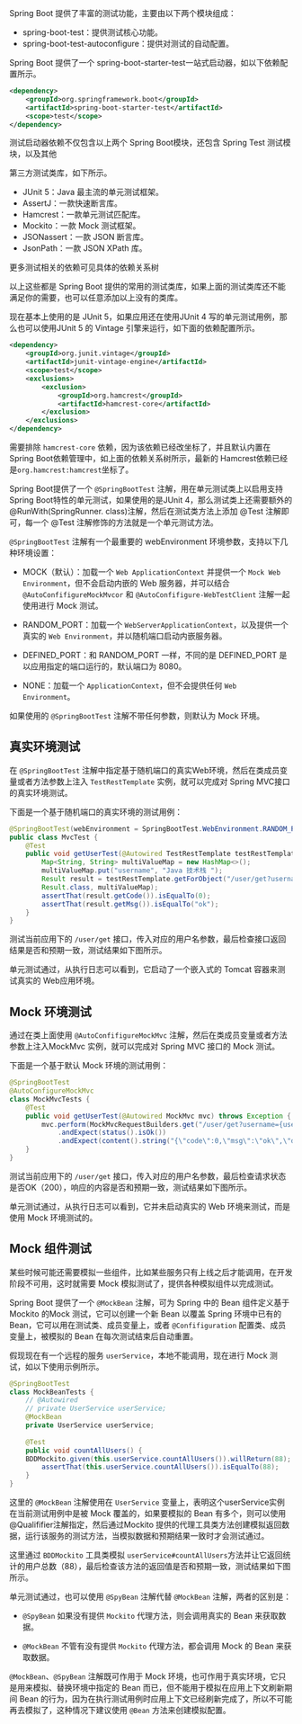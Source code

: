 Spring Boot 提供了丰富的测试功能，主要由以下两个模块组成：

- spring-boot-test：提供测试核心功能。
- spring-boot-test-autoconfigure：提供对测试的自动配置。

Spring Boot 提供了一个 spring-boot-starter-test一站式启动器，如以下依赖配置所示。
```xml
<dependency>
    <groupId>org.springframework.boot</groupId>
    <artifactId>spring-boot-starter-test</artifactId>
    <scope>test</scope>
</dependency>
```
测试启动器依赖不仅包含以上两个 Spring Boot模块，还包含 Spring Test 测试模块，以及其他

第三方测试类库，如下所示。

- JUnit 5：Java 最主流的单元测试框架。
- AssertJ：一款快速断言库。
- Hamcrest：一款单元测试匹配库。
- Mockito：一款 Mock 测试框架。
- JSONassert：一款 JSON 断言库。
- JsonPath：一款 JSON XPath 库。

更多测试相关的依赖可见具体的依赖关系树

以上这些都是 Spring Boot 提供的常用的测试类库，如果上面的测试类库还不能满足你的需要，也可以任意添加以上没有的类库。

现在基本上使用的是 JUnit 5，如果应用还在使用JUnit 4 写的单元测试用例，那么也可以使用JUnit 5 的 Vintage 引擎来运行，如下面的依赖配置所示。

```xml
<dependency>
    <groupId>org.junit.vintage</groupId>
    <artifactId>junit-vintage-engine</artifactId>
    <scope>test</scope>
    <exclusions>
        <exclusion>
            <groupId>org.hamcrest</groupId>
            <artifactId>hamcrest-core</artifactId>
        </exclusion>
    </exclusions>
</dependency>
```

需要排除 `hamcrest-core` 依赖，因为该依赖已经改坐标了，并且默认内置在Spring Boot依赖管理中，如上面的依赖关系树所示，最新的 Hamcrest依赖已经是`org.hamcrest:hamcrest`坐标了。

Spring Boot提供了一个 `@SpringBootTest` 注解，用在单元测试类上以启用支持Spring Boot特性的单元测试，如果使用的是JUnit 4，那么测试类上还需要额外的@RunWith(SpringRunner. class)注解，然后在测试类方法上添加 @Test 注解即可，每一个 @Test 注解修饰的方法就是一个单元测试方法。

`@SpringBootTest` 注解有一个最重要的 webEnvironment 环境参数，支持以下几种环境设置：

- MOCK（默认）：加载一个 `Web ApplicationContext` 并提供一个 `Mock Web Environment`，但不会启动内嵌的 Web 服务器，并可以结合 `@AutoConfifigureMockMvcor` 和 `@AutoConfifigure-WebTestClient` 注解一起使用进行 Mock 测试。

- RANDOM_PORT：加载一个 `WebServerApplicationContext`，以及提供一个真实的 `Web Environment`，并以随机端口启动内嵌服务器。

- DEFINED_PORT：和 RANDOM_PORT 一样，不同的是 DEFINED_PORT 是以应用指定的端口运行的，默认端口为 8080。

- NONE：加载一个 `ApplicationContext`，但不会提供任何 `Web Environment`。

如果使用的 `@SpringBootTest` 注解不带任何参数，则默认为 Mock 环境。

## 真实环境测试

在 `@SpringBootTest` 注解中指定基于随机端口的真实Web环境，然后在类成员变量或者方法参数上注入 `TestRestTemplate` 实例，就可以完成对 Spring MVC接口的真实环境测试。

下面是一个基于随机端口的真实环境的测试用例：
```java
@SpringBootTest(webEnvironment = SpringBootTest.WebEnvironment.RANDOM_PORT)
public class MvcTest {
    @Test
    public void getUserTest(@Autowired TestRestTemplate testRestTemplate) {
        Map<String, String> multiValueMap = new HashMap<>();
        multiValueMap.put("username", "Java 技术栈 ");
        Result result = testRestTemplate.getForObject("/user/get?username={username}",
        Result.class, multiValueMap);
        assertThat(result.getCode()).isEqualTo(0);
        assertThat(result.getMsg()).isEqualTo("ok");
    }
}
```
测试当前应用下的 `/user/get` 接口，传入对应的用户名参数，最后检查接口返回结果是否和预期一致，测试结果如下图所示。


单元测试通过，从执行日志可以看到，它启动了一个嵌入式的 Tomcat 容器来测试真实的 Web应用环境。

## Mock 环境测试

通过在类上面使用 `@AutoConfifigureMockMvc` 注解，然后在类成员变量或者方法参数上注入MockMvc 实例，就可以完成对 Spring MVC 接口的 Mock 测试。

下面是一个基于默认 Mock 环境的测试用例：
```java
@SpringBootTest
@AutoConfigureMockMvc
class MockMvcTests {
    @Test
    public void getUserTest(@Autowired MockMvc mvc) throws Exception {
        mvc.perform(MockMvcRequestBuilders.get("/user/get?username={username}", "test"))
            .andExpect(status().isOk())
            .andExpect(content().string("{\"code\":0,\"msg\":\"ok\",\"data\":\"test\"}"));
    }
}
```
测试当前应用下的 `/user/get` 接口，传入对应的用户名参数，最后检查请求状态是否OK（200），响应的内容是否和预期一致，测试结果如下图所示。


单元测试通过，从执行日志可以看到，它并未启动真实的 Web 环境来测试，而是使用 Mock 环境测试的。

## Mock 组件测试

某些时候可能还需要模拟一些组件，比如某些服务只有上线之后才能调用，在开发阶段不可用，这时就需要 Mock 模拟测试了，提供各种模拟组件以完成测试。

Spring Boot 提供了一个 `@MockBean` 注解，可为 Spring 中的 Bean 组件定义基于 Mockito 的Mock 测试，它可以创建一个新 Bean 以覆盖 Spring 环境中已有的 Bean，它可以用在测试类、成员变量上，或者 `@Confifiguration` 配置类、成员变量上，被模拟的 Bean 在每次测试结束后自动重置。

假现现在有一个远程的服务 `userService`，本地不能调用，现在进行 Mock 测试，如以下使用示例所示。
```java
@SpringBootTest
class MockBeanTests {
    // @Autowired
    // private UserService userService;
    @MockBean
    private UserService userService;
    
    @Test
    public void countAllUsers() {
    BDDMockito.given(this.userService.countAllUsers()).willReturn(88);
        assertThat(this.userService.countAllUsers()).isEqualTo(88);
    }
}
```
这里的 `@MockBean` 注解使用在 `UserService` 变量上，表明这个userService实例在当前测试用例中是被 Mock 覆盖的，如果要模拟的 Bean 有多个，则可以使用@Qualififier注解指定，然后通过Mockito 提供的代理工具类方法创建模拟返回数据，运行该服务的测试方法，当模拟数据和预期结果一致时才会测试通过。

这里通过 `BDDMockito` 工具类模拟 `userService#countAllUsers`方法并让它返回统计的用户总数（88），最后检查该方法的返回值是否和预期一致，测试结果如下图所示。


单元测试通过，也可以使用 `@SpyBean` 注解代替 `@MockBean` 注解，两者的区别是：

- `@SpyBean` 如果没有提供 `Mockito` 代理方法，则会调用真实的 Bean 来获取数据。

- `@MockBean` 不管有没有提供 `Mockito` 代理方法，都会调用 Mock 的 Bean 来获取数据。

`@MockBean`、`@SpyBean` 注解既可作用于 Mock 环境，也可作用于真实环境，它只是用来模拟、替换环境中指定的 Bean 而已，但不能用于模拟在应用上下文刷新期间 Bean 的行为，因为在执行测试用例时应用上下文已经刷新完成了，所以不可能再去模拟了，这种情况下建议使用 `@Bean` 方法来创建模拟配置。
